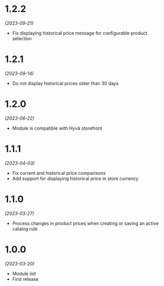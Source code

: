 # 1.2.2
*(2023-09-21)*

- Fix displaying historical price message for configurable product selection

# 1.2.1
*(2023-09-14)*

- Do not display historical prices older than 30 days

# 1.2.0
*(2023-06-22)*

- Module is compatible with Hyvä storefront

# 1.1.1
*(2023-04-03)*

- Fix current and historical price comparisons
- Add support for displaying historical price in store currency

# 1.1.0
*(2023-03-27)*

- Process changes in product prices when creating or saving an active catalog rule

# 1.0.0
*(2023-03-20)*

- Module init
- First release
